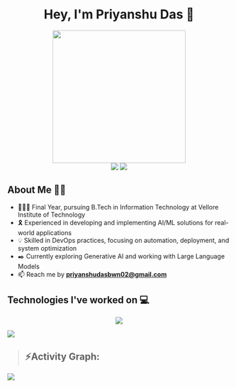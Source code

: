 <h1 align="center">Hey, I'm Priyanshu Das 👾</h1>
<!-- <p align="left"> <img src="https://komarev.com/ghpvc/?username=priyanshu-exe&label=Profile%20views&color=0e75b6&style=flat" alt="priyanshu-exe" /> </p> -->
<div align = "center">
  <img src="https://undo.io/media/uploads/files/Frustrated_programmer_qeR3D5O.gif" width="300"/>

<div>
<a href="https://www.linkedin.com/in/priyanshudas22" target="_blank"><img src="https://img.shields.io/badge/LinkedIn-0077B5?style=for-the-badge&logo=linkedin&logoColor=white" target="_blank"></a>
<a href = "mailto:priyanshudasbwn02@gmail..com"><img src="https://img.shields.io/badge/-Gmail-%23333?style=for-the-badge&logo=gmail&logoColor=white" target="_blank"></a>
</div>
</div>

## About Me 🙋‍♂️
- 🧑🏼‍🎓 Final Year, pursuing B.Tech in Information Technology at Vellore Institute of Technology
- 🎗️ Experienced in developing and implementing AI/ML solutions for real-world applications
- 💡 Skilled in DevOps practices, focusing on automation, deployment, and system optimization
- ✒️ Currently exploring Generative AI and working with Large Language Models
- 📫 Reach me by **priyanshudasbwn02@gmail.com**


## Technologies I've worked on 💻
<p align="center">
  <a href="https://skillicons.dev">
    <img src="https://skillicons.dev/icons?i=aws,git,java,python,mysql,html,css,javascript,react,bash,kubernetes,docker,jenkins,terraform,linux,sklearn,tensorflow,fastapi,flask,pytorch,&perline=10" />
  </a>
</p>


<img src="https://user-images.githubusercontent.com/73097560/115834477-dbab4500-a447-11eb-908a-139a6edaec5c.gif">

><h2 align="left">⚡Activity Graph:</h2>
<img align="center" src="https://github-readme-activity-graph.vercel.app/graph?username=priyanshu-exe&theme=github-compact"/>

